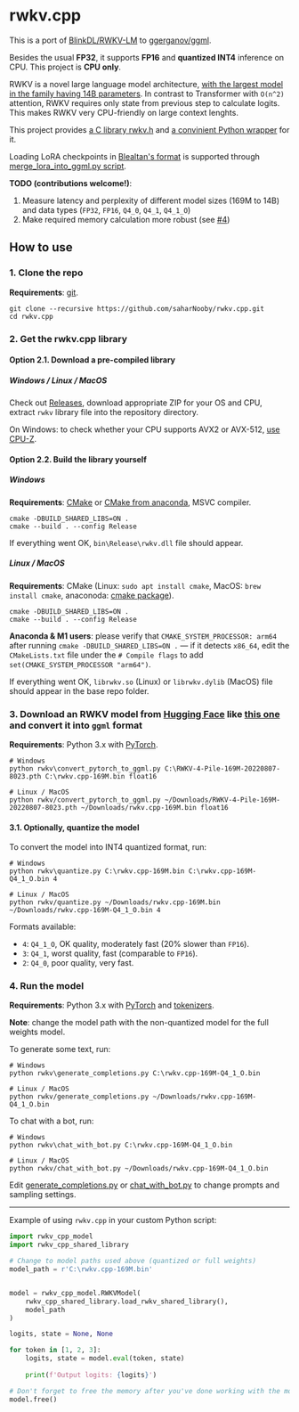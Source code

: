 # rwkv.cpp

This is a port of [BlinkDL/RWKV-LM](https://github.com/BlinkDL/RWKV-LM) to [ggerganov/ggml](https://github.com/ggerganov/ggml).

Besides the usual **FP32**, it supports **FP16** and **quantized INT4** inference on CPU. This project is **CPU only**.

RWKV is a novel large language model architecture, [with the largest model in the family having 14B parameters](https://huggingface.co/BlinkDL/rwkv-4-pile-14b). In contrast to Transformer with `O(n^2)` attention, RWKV requires only state from previous step to calculate logits. This makes RWKV very CPU-friendly on large context lenghts.

This project provides [a C library rwkv.h](rwkv.h) and [a convinient Python wrapper](rwkv%2Frwkv_cpp_model.py) for it.

Loading LoRA checkpoints in [Blealtan's format](https://github.com/Blealtan/RWKV-LM-LoRA) is supported through [merge_lora_into_ggml.py script](rwkv%2Fmerge_lora_into_ggml.py).

**TODO (contributions welcome!)**:

1. Measure latency and perplexity of different model sizes (169M to 14B) and data types (`FP32`, `FP16`, `Q4_0`, `Q4_1`, `Q4_1_O`)
2. Make required memory calculation more robust (see [#4](https://github.com/saharNooby/rwkv.cpp/issues/4))

## How to use

### 1. Clone the repo

**Requirements**: [git](https://gitforwindows.org/).

```commandline
git clone --recursive https://github.com/saharNooby/rwkv.cpp.git
cd rwkv.cpp
```

### 2. Get the rwkv.cpp library

#### Option 2.1. Download a pre-compiled library

##### Windows / Linux / MacOS

Check out [Releases](https://github.com/saharNooby/rwkv.cpp/releases), download appropriate ZIP for your OS and CPU, extract `rwkv` library file into the repository directory.

On Windows: to check whether your CPU supports AVX2 or AVX-512, [use CPU-Z](https://www.cpuid.com/softwares/cpu-z.html).

#### Option 2.2. Build the library yourself

##### Windows

**Requirements**: [CMake](https://cmake.org/download/) or [CMake from anaconda](https://anaconda.org/conda-forge/cmake), MSVC compiler.

```commandline
cmake -DBUILD_SHARED_LIBS=ON .
cmake --build . --config Release
```

If everything went OK, `bin\Release\rwkv.dll` file should appear.

##### Linux / MacOS

**Requirements**: CMake (Linux: `sudo apt install cmake`, MacOS: `brew install cmake`, anaconoda: [cmake package](https://anaconda.org/conda-forge/cmake)).

```commandline
cmake -DBUILD_SHARED_LIBS=ON .
cmake --build . --config Release
```

**Anaconda & M1 users**: please verify that `CMAKE_SYSTEM_PROCESSOR: arm64` after running `cmake -DBUILD_SHARED_LIBS=ON .` — if it detects `x86_64`, edit the `CMakeLists.txt` file under the `# Compile flags` to add `set(CMAKE_SYSTEM_PROCESSOR "arm64")`.

If everything went OK, `librwkv.so` (Linux) or `librwkv.dylib` (MacOS) file should appear in the base repo folder.


### 3. Download an RWKV model from [Hugging Face](https://huggingface.co/BlinkDL) like [this one](https://huggingface.co/BlinkDL/rwkv-4-pile-169m/blob/main/RWKV-4-Pile-169M-20220807-8023.pth) and convert it into `ggml` format

**Requirements**: Python 3.x with [PyTorch](https://pytorch.org/get-started/locally/).

```commandline
# Windows
python rwkv\convert_pytorch_to_ggml.py C:\RWKV-4-Pile-169M-20220807-8023.pth C:\rwkv.cpp-169M.bin float16

# Linux / MacOS
python rwkv/convert_pytorch_to_ggml.py ~/Downloads/RWKV-4-Pile-169M-20220807-8023.pth ~/Downloads/rwkv.cpp-169M.bin float16
```

#### 3.1. Optionally, quantize the model

To convert the model into INT4 quantized format, run:

```commandline
# Windows
python rwkv\quantize.py C:\rwkv.cpp-169M.bin C:\rwkv.cpp-169M-Q4_1_O.bin 4

# Linux / MacOS
python rwkv/quantize.py ~/Downloads/rwkv.cpp-169M.bin ~/Downloads/rwkv.cpp-169M-Q4_1_O.bin 4
```

Formats available:

- `4`: `Q4_1_O`, OK quality, moderately fast (20% slower than `FP16`).
- `3`: `Q4_1`, worst quality, fast (comparable to `FP16`).
- `2`: `Q4_0`, poor quality, very fast.

### 4. Run the model

**Requirements**: Python 3.x with [PyTorch](https://pytorch.org/get-started/locally/) and [tokenizers](https://pypi.org/project/tokenizers/).

**Note**: change the model path with the non-quantized model for the full weights model.

To generate some text, run:

```commandline
# Windows
python rwkv\generate_completions.py C:\rwkv.cpp-169M-Q4_1_O.bin

# Linux / MacOS
python rwkv/generate_completions.py ~/Downloads/rwkv.cpp-169M-Q4_1_O.bin
```

To chat with a bot, run:

```commandline
# Windows
python rwkv\chat_with_bot.py C:\rwkv.cpp-169M-Q4_1_O.bin

# Linux / MacOS
python rwkv/chat_with_bot.py ~/Downloads/rwkv.cpp-169M-Q4_1_O.bin
```

Edit [generate_completions.py](rwkv%2Fgenerate_completions.py) or [chat_with_bot.py](rwkv%2Fchat_with_bot.py) to change prompts and sampling settings.

---

Example of using `rwkv.cpp` in your custom Python script:

```python
import rwkv_cpp_model
import rwkv_cpp_shared_library

# Change to model paths used above (quantized or full weights) 
model_path = r'C:\rwkv.cpp-169M.bin'


model = rwkv_cpp_model.RWKVModel(
    rwkv_cpp_shared_library.load_rwkv_shared_library(),
    model_path
)

logits, state = None, None

for token in [1, 2, 3]:
    logits, state = model.eval(token, state)
    
    print(f'Output logits: {logits}')

# Don't forget to free the memory after you've done working with the model
model.free()

```
